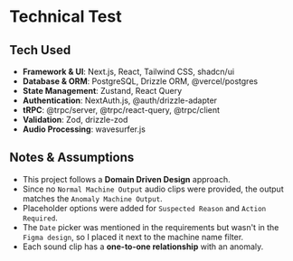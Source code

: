 # Technical Test  

## Tech Used  

- **Framework & UI**: Next.js, React, Tailwind CSS, shadcn/ui
- **Database & ORM**: PostgreSQL, Drizzle ORM, @vercel/postgres  
- **State Management**: Zustand, React Query  
- **Authentication**: NextAuth.js, @auth/drizzle-adapter  
- **tRPC**: @trpc/server, @trpc/react-query, @trpc/client  
- **Validation**: Zod, drizzle-zod  
- **Audio Processing**: wavesurfer.js

## Notes & Assumptions  

- This project follows a **Domain Driven Design** approach.  
- Since no `Normal Machine Output` audio clips were provided, the output matches the `Anomaly Machine Output`.  
- Placeholder options were added for `Suspected Reason` and `Action Required`.  
- The `Date` picker was mentioned in the requirements but wasn't in the `Figma design`, so I placed it next to the machine name filter.  
- Each sound clip has a **one-to-one relationship** with an anomaly.  
